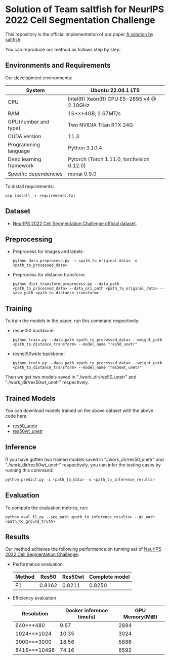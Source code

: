 # Solution of Team saltfish for NeurIPS 2022 Cell Segmentation Challenge

This repository is the official implementation of our paper [A solution by saltfish](TBA). 

You can reproduce our method as follows step by step:



## Environments and Requirements

Our development environments:

| System                  | Ubuntu 22.04.1 LTS                         |
| ----------------------- | ------------------------------------------ |
| CPU                     | Intel(R) Xeon(R) CPU E5-2695 v4 @ 2.10GHz  |
| RAM                     | 16*×*4GB; 2.67MT/s                         |
| GPU(number and type)    | Two NVIDIA Titan RTX 24G                   |
| CUDA version            | 11.3                                       |
| Programming language    | Python 3.10.4                              |
| Deep learning framework | Pytorch (Torch 1.11.0, torchvision 0.12.0) |
| Specific dependencies   | monai 0.9.0                                |

To install requirements:

```setup
pip install -r requirements.txt
```



## Dataset

-  [NeurIPS 2022 Cell Segmentation Challenge official dataset](https://neurips22-cellseg.grand-challenge.org/dataset/). 



## Preprocessing

- Preprocess for images and labels:

  ```
  python data_preprocess.py -i <path_to_original_data> -o <path_to_processed_data>
  ```

- Preprocess for distance transform:

  ```
  python dist_transform_preprocess.py --data_path <path_to_processed_data> --data_ori_path <path_to_original_data> --save_path <path_to_distance_transform>
  ```



## Training

To train the models in the paper, run this command respectively:

- resnet50 backbone:

  ```
  python train.py --data_path <path_to_processed_data> --weight_path <path_to_distance_transform> --model_name "res50_unetr"
  ```

- resnet50wide backbone:

  ```
  python train.py --data_path <path_to_processed_data> --weight_path <path_to_distance_transform> --model_name "res50wt_unetr"
  ```

Then we get two models saved in "./work_dir/res50_unetr" and "./work_dir/res50wt_unetr" respectively.

 

## Trained Models

You can download models trained on the above dataset with the above code here:

- [res50_unetr](https://github.com/Woof6/neurips22-cellseg_saltfish/releases/tag/pth1) 
- [res50wt_unetr](https://github.com/Woof6/neurips22-cellseg_saltfish/releases/tag/pth)



## Inference

If you have gotten two trained models saved  in "./work_dir/res50_unetr" and "./work_dir/res50wt_unetr" respectively, you can infer the testing cases by running this command:

```python
python predict.py -i <path_to_data> -o <path_to_inference_results>
```



## Evaluation

To compute the evaluation metrics, run:

```eval
python eval_f1.py --seg_path <path_to_inference_results> --gt_path <path_to_ground_truth>
```



## Results

Our method achieves the following performance on tunning set of [NeurIPS 2022 Cell Segmentation Challenge](https://neurips22-cellseg.grand-challenge.org/):

- Performance evaluation

  | Method | Res50  | Res50wt | Complete model |
  | ------ | ------ | ------- | -------------- |
  | F1     | 0.8162 | 0.8211  | 0.8250         |

- Efficiency evaluation

  | Resolution   | Docker inference time(s) | GPU Memory(MiB) |
  | ------------ | ------------------------ | --------------- |
  | 640*×*480    | 9.67                     | 2884            |
  | 1024*×*1024  | 10.35                    | 3024            |
  | 3000*×*3000  | 18.56                    | 5886            |
  | 8415*×*10496 | 74.16                    | 8592            |



